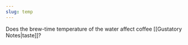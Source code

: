 ```yaml
---
slug: temp
---
```


Does the brew-time temperature of the water affect coffee [[Gustatory Notes|taste]]?